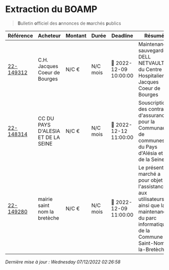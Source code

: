 # Extraction du BOAMP
> **B**ulletin **o**fficiel des **a**nnonces de **m**archés **p**ublics

| Référence | Acheteur | Montant | Durée | Deadline | Résumé | Mot clé|
|---|---|---|---|---|---|---|
| [22-149312](https://www.boamp.fr/avis/detail/22-149312) | C.H. Jacques Coeur de Bourges | N/C € | N/C mois | 🔴 2022-12-09 10:00:00 | Maintenance sauvegarde DELL NETVAULT du Centre Hospitalier Jacques Coeur de Bourges | *sauvegarde*|
| [22-148314](https://www.boamp.fr/avis/detail/22-148314) | CC DU PAYS D'ALESIA ET DE LA SEINE | N/C € | N/C mois | 🔴 2022-12-12 11:00:00 | Souscription des contrats d'assurance pour la Communauté de communes du Pays d'Alésia et de la Seine | *informatique*|
| [22-149280](https://www.boamp.fr/avis/detail/22-149280) | mairie saint nom la bretèche | N/C € | N/C mois | 🔴 2022-12-09 11:00:00 | Le présent marché a pour objet l'assistance aux utilisateurs ainsi que la maintenance du parc informatique de la Commune de Saint-Nom-la-Bretèche | *informatique*|


_Dernière mise à jour : Wednesday 07/12/2022 02:26:58_